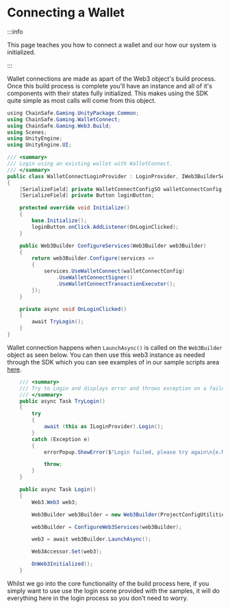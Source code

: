﻿---
slug: /current/connecting-a-wallet
sidebar_position: 8
sidebar_label: Connecting A Wallet
---


# Connecting a Wallet

:::info

This page teaches you how to connect a wallet and our how our system is initialized.

:::

Wallet connections are made as apart of the Web3 object's build process. Once this build process is complete you'll have an instance and all of it's components with their states fully initialized. This makes using the SDK quite simple as most calls will come from this object.

```csharp
﻿using ChainSafe.Gaming.UnityPackage.Common;
using ChainSafe.Gaming.WalletConnect;
using ChainSafe.Gaming.Web3.Build;
using Scenes;
using UnityEngine;
using UnityEngine.UI;

/// <summary>
/// Login using an existing wallet with WalletConnect.
/// </summary>
public class WalletConnectLoginProvider : LoginProvider, IWeb3BuilderServiceAdapter
{
    [SerializeField] private WalletConnectConfigSO walletConnectConfig;
    [SerializeField] private Button loginButton;

    protected override void Initialize()
    {
        base.Initialize();
        loginButton.onClick.AddListener(OnLoginClicked);
    }

    public Web3Builder ConfigureServices(Web3Builder web3Builder)
    {
        return web3Builder.Configure(services =>
        {
            services.UseWalletConnect(walletConnectConfig)
                .UseWalletConnectSigner()
                .UseWalletConnectTransactionExecutor();
        });
    }

    private async void OnLoginClicked()
    {
        await TryLogin();
    }
}
```

Wallet connection happens when `LaunchAsync()` is called on the `Web3Builder` object as seen below. You can then use this web3 instance as needed through the SDK which you can see examples of in our sample scripts area [here](https://docs.gaming.chainsafe.io/current/sample-scripts-and-chain-interactions).


``` csharp
    /// <summary>
    /// Try to Login and displays error and throws exception on a failed attempt.
    /// </summary>
    public async Task TryLogin()
    {
        try
        {
            await (this as ILoginProvider).Login();
        }
        catch (Exception e)
        {
            errorPopup.ShowError($"Login failed, please try again\n{e.Message} (see console for more details)");

            throw;
        }
    }

    public async Task Login()
    {
        Web3.Web3 web3;

        Web3Builder web3Builder = new Web3Builder(ProjectConfigUtilities.Load()).Configure(ConfigureCommonServices);

        web3Builder = ConfigureWeb3Services(web3Builder);

        web3 = await web3Builder.LaunchAsync();

        Web3Accessor.Set(web3);

        OnWeb3Initialized();
    }
```
Whilst we go into the core functionality of the build process here, if you simply want to use use the login scene provided with the samples, it will do everything here in the login process so you don't need to worry.